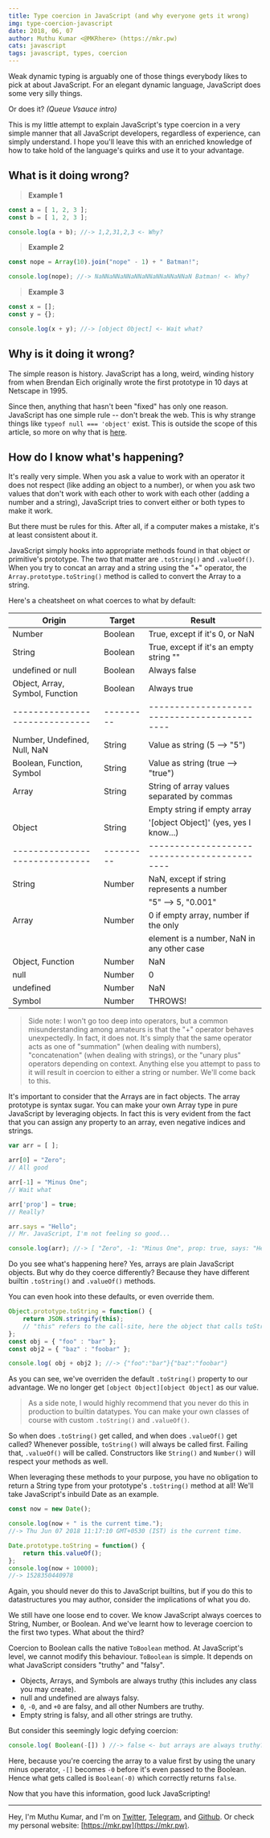 ```yaml
---
title: Type coercion in JavaScript (and why everyone gets it wrong)
img: type-coercion-javascript
date: 2018, 06, 07
author: Muthu Kumar <@MKRhere> (https://mkr.pw)
cats: javascript
tags: javascript, types, coercion
---
```


Weak dynamic typing is arguably one of those things everybody likes to pick at about JavaScript. For an elegant dynamic language, JavaScript does some very silly things.

Or does it? _(Queue Vsauce intro)_

This is my little attempt to explain JavaScript's type coercion in a very simple manner that all JavaScript developers, regardless of experience, can simply understand. I hope you'll leave this with an enriched knowledge of how to take hold of the language's quirks and use it to your advantage.

## What is it doing wrong?

> **Example 1**

```JavaScript
const a = [ 1, 2, 3 ];
const b = [ 1, 2, 3 ];

console.log(a + b); //-> 1,2,31,2,3 <- Why?
```

> **Example 2**

```JavaScript
const nope = Array(10).join("nope" - 1) + " Batman!";

console.log(nope); //-> NaNNaNNaNNaNNaNNaNNaNNaNNaN Batman! <- Why?
```

> **Example 3**

```JavaScript
const x = [];
const y = {};

console.log(x + y); //-> [object Object] <- Wait what?
```

## Why is it doing it wrong?

The simple reason is history. JavaScript has a long, weird, winding history from when Brendan Eich originally wrote the first prototype in 10 days at Netscape in 1995.

Since then, anything that hasn't been "fixed" has only one reason. JavaScript has one simple rule -- don't break the web. This is why strange things like `typeof null === 'object'` exist. This is outside the scope of this article, so more on why that is [here](https://developer.mozilla.org/en-US/docs/Web/JavaScript/Reference/Operators/typeof#null).

## How do I know what's happening?

It's really very simple. When you ask a value to work with an operator it does not respect (like adding an object to a number), or when you ask two values that don't work with each other to work with each other (adding a number and a string), JavaScript tries to convert either or both types to make it work.

But there must be rules for this. After all, if a computer makes a mistake, it's at least consistent about it.

JavaScript simply hooks into appropriate methods found in that object or primitive's prototype. The two that matter are `.toString()` and `.valueOf()`. When you try to concat an array and a string using the "+" operator, the `Array.prototype.toString()` method is called to convert the Array to a string.

Here's a cheatsheet on what coerces to what by default:

| Origin                          | Target    | Result                                       |
|---------------------------------|-----------|----------------------------------------------|
| Number                          | Boolean   | True, except if it's 0, or NaN               |
| String                          | Boolean   | True, except if it's an empty string ""      |
| undefined or null               | Boolean   | Always false                                 |
| Object, Array, Symbol, Function | Boolean   | Always true                                  |
| ------------------------------  | --------- | -------------------------------------------- |
| Number, Undefined, Null, NaN    | String    | Value as string (5 --> "5")                  |
| Boolean, Function, Symbol       | String    | Value as string (true --> "true")            |
| Array                           | String    | String of array values separated by commas   |
|                                 |           | Empty string if empty array                  |
| Object                          | String    | '[object Object]' (yes, yes I know...)       |
| ------------------------------  | --------- | -------------------------------------------- |
| String                          | Number    | NaN, except if string represents a number    |
|                                 |           | "5" --> 5, "0.001"                           |
| Array                           | Number    | 0 if empty array, number if the only         |
|                                 |           | element is a number, NaN in any other case   |
| Object, Function                | Number    | NaN                                          |
| null                            | Number    | 0                                            |
| undefined                       | Number    | NaN                                          |
| Symbol                          | Number    | THROWS!                                      |

> Side note: I won't go too deep into operators, but a common misunderstanding among amateurs is that the "+" operator behaves unexpectedly. In fact, it does not. It's simply that the same operator acts as one of "summation" (when dealing with numbers), "concatenation" (when dealing with strings), or the "unary plus" operators depending on context. Anything else you attempt to pass to it will result in coercion to either a string or number. We'll come back to this.

It's important to consider that the Arrays are in fact objects. The array prototype is syntax sugar. You can make your own Array type in pure JavaScript by leveraging objects. In fact this is very evident from the fact that you can assign any property to an array, even negative indices and strings.

```JavaScript
var arr = [ ];

arr[0] = "Zero";
// All good

arr[-1] = "Minus One";
// Wait what

arr['prop'] = true;
// Really?

arr.says = "Hello";
// Mr. JavaScript, I'm not feeling so good...

console.log(arr); //-> [ "Zero", -1: "Minus One", prop: true, says: "Hello" ]
```

Do you see what's happening here? Yes, arrays are plain JavaScript objects. But why do they coerce differently? Because they have different builtin `.toString()` and `.valueOf()` methods.

You can even hook into these defaults, or even override them.

```JavaScript
Object.prototype.toString = function() {
	return JSON.stringify(this);
	// "this" refers to the call-site, here the object that calls toString()
};
const obj = { "foo" : "bar" };
const obj2 = { "baz" : "foobar" };

console.log( obj + obj2 ); //-> {"foo":"bar"}{"baz":"foobar"}
```

As you can see, we've overriden the default `.toString()` property to our advantage. We no longer get `[object Object][object Object]` as our value.

> As a side note, I would highly recommend that you never do this in production to builtin datatypes. You can make your own classes of course with custom `.toString()` and `.valueOf()`.

So when does `.toString()` get called, and when does `.valueOf()` get called? Whenever possible, `toString()` will always be called first. Failing that, `.valueOf()` will be called. Constructors like `String()` and `Number()` will respect your methods as well.

When leveraging these methods to your purpose, you have no obligation to return a String type from your prototype's `.toString()` method at all! We'll take JavaScript's inbuild Date as an example.

```JavaScript
const now = new Date();

console.log(now + " is the current time.");
//-> Thu Jun 07 2018 11:17:10 GMT+0530 (IST) is the current time.

Date.prototype.toString = function() {
	return this.valueOf();
};
console.log(now + 10000);
//-> 1528350440978
```

Again, you should never do this to JavaScript builtins, but if you do this to datastructures you may author, consider the implications of what you do.

We still have one loose end to cover. We know JavaScript always coerces to String, Number, or Boolean. And we've learnt how to leverage coercion to the first two types. What about the third?

Coercion to Boolean calls the native `ToBoolean` method. At JavaScript's level, we cannot modify this behaviour. `ToBoolean` is simple. It depends on what JavaScript considers "truthy" and "falsy".

- Objects, Arrays, and Symbols are always truthy (this includes any class you may create).
- null and undefined are always falsy.
- `0`, `-0`, and `+0` are falsy, and all other Numbers are truthy.
- Empty string is falsy, and all other strings are truthy.

But consider this seemingly logic defying coercion:

```JavaScript
console.log( Boolean(-[]) ) //-> false <- but arrays are always truthy?
```

Here, because you're coercing the array to a value first by using the unary minus operator, `-[]` becomes `-0` before it's even passed to the Boolean. Hence what gets called is `Boolean(-0)` which correctly returns `false`.

Now that you have this information, good luck JavaScripting!

---

Hey, I'm Muthu Kumar, and I'm on [Twitter](https://twitter.com/MKRhere), [Telegram](https://t.me/MKRhere), and [Github](https://github.com/codefeathers). Or check my personal website: [https://mkr.pw](https://mkr.pw).
